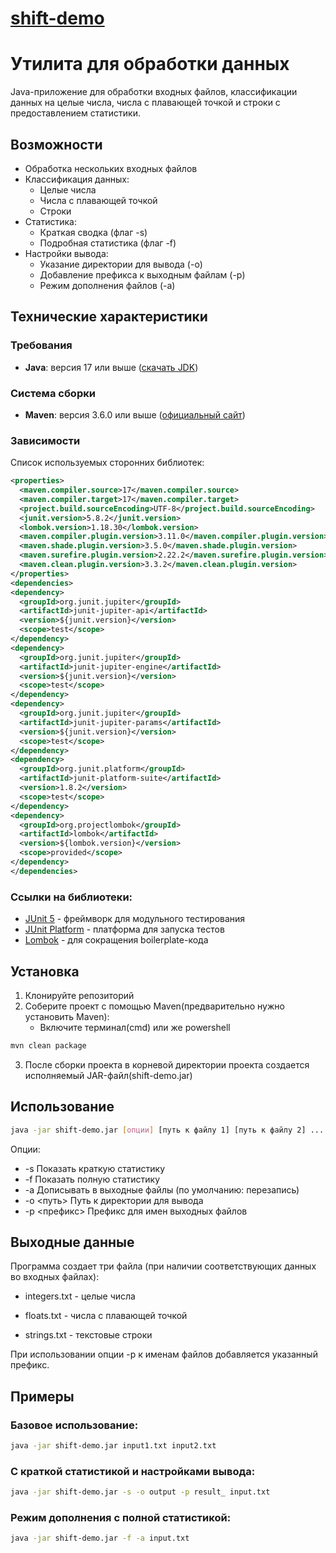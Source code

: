 # [shift-demo](https://koronatech.kz/shift_java)

# Утилита для обработки данных

Java-приложение для обработки входных файлов, классификации данных на целые числа, числа с плавающей точкой и строки с предоставлением статистики.

## Возможности

- Обработка нескольких входных файлов
- Классификация данных:
    - Целые числа
    - Числа с плавающей точкой
    - Строки
- Статистика:
    - Краткая сводка (флаг -s)
    - Подробная статистика (флаг -f)
- Настройки вывода:
    - Указание директории для вывода (-o)
    - Добавление префикса к выходным файлам (-p)
    - Режим дополнения файлов (-a)

## Технические характеристики

### Требования
- **Java**: версия 17 или выше ([скачать JDK](https://www.oracle.com/java/technologies/javase-jdk17-downloads.html))

### Система сборки
- **Maven**: версия 3.6.0 или выше ([официальный сайт](https://maven.apache.org/))

### Зависимости

Список используемых сторонних библиотек:

```xml
<properties>
  <maven.compiler.source>17</maven.compiler.source>
  <maven.compiler.target>17</maven.compiler.target>
  <project.build.sourceEncoding>UTF-8</project.build.sourceEncoding>
  <junit.version>5.8.2</junit.version>
  <lombok.version>1.18.30</lombok.version>
  <maven.compiler.plugin.version>3.11.0</maven.compiler.plugin.version>
  <maven.shade.plugin.version>3.5.0</maven.shade.plugin.version>
  <maven.surefire.plugin.version>2.22.2</maven.surefire.plugin.version>
  <maven.clean.plugin.version>3.3.2</maven.clean.plugin.version>
</properties>
<dependencies>
<dependency>
  <groupId>org.junit.jupiter</groupId>
  <artifactId>junit-jupiter-api</artifactId>
  <version>${junit.version}</version>
  <scope>test</scope>
</dependency>
<dependency>
  <groupId>org.junit.jupiter</groupId>
  <artifactId>junit-jupiter-engine</artifactId>
  <version>${junit.version}</version>
  <scope>test</scope>
</dependency>
<dependency>
  <groupId>org.junit.jupiter</groupId>
  <artifactId>junit-jupiter-params</artifactId>
  <version>${junit.version}</version>
  <scope>test</scope>
</dependency>
<dependency>
  <groupId>org.junit.platform</groupId>
  <artifactId>junit-platform-suite</artifactId>
  <version>1.8.2</version>
  <scope>test</scope>
</dependency>
<dependency>
  <groupId>org.projectlombok</groupId>
  <artifactId>lombok</artifactId>
  <version>${lombok.version}</version>
  <scope>provided</scope>
</dependency>
</dependencies>
```
### Ссылки на библиотеки:

- [JUnit 5](https://junit.org/) - фреймворк для модульного тестирования
- [JUnit Platform](https://docs.junit.org/current/api/org.junit.platform.suite/module-summary.html) - платформа для запуска тестов
- [Lombok](https://mvnrepository.com/artifact/org.projectlombok/lombok) - для сокращения boilerplate-кода

## Установка

1. Клонируйте репозиторий
2. Соберите проект с помощью Maven(предварительно нужно установить Maven):
   - Включите терминал(cmd) или же powershell
```bash
mvn clean package
```
3. После сборки проекта в корневой директории проекта создается исполняемый JAR-файл(shift-demo.jar)

## Использование

```bash
java -jar shift-demo.jar [опции] [путь к файлу 1] [путь к файлу 2] ...
```
Опции:
- -s           Показать краткую статистику
- -f           Показать полную статистику
- -a           Дописывать в выходные файлы (по умолчанию: перезапись)
- -o <путь>    Путь к директории для вывода
- -p <префикс> Префикс для имен выходных файлов

## Выходные данные

Программа создает три файла (при наличии соответствующих данных во входных файлах):

- integers.txt - целые числа

- floats.txt - числа с плавающей точкой

- strings.txt - текстовые строки

При использовании опции -p к именам файлов добавляется указанный префикс.

## Примеры

### Базовое использование:
```bash
java -jar shift-demo.jar input1.txt input2.txt
```

### С краткой статистикой и настройками вывода:
```bash
java -jar shift-demo.jar -s -o output -p result_ input.txt
```

### Режим дополнения с полной статистикой:

```bash
java -jar shift-demo.jar -f -a input.txt
```


